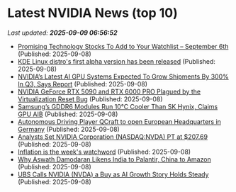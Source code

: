 # Latest NVIDIA News (top 10)
_Last updated: **2025-09-09 06:56:52**_

- [Promising Technology Stocks To Add to Your Watchlist – September 6th](https://www.etfdailynews.com/2025/09/08/promising-technology-stocks-to-add-to-your-watchlist-september-6th/) (Published: 2025-09-08)
- [KDE Linux distro's first alpha version has been released](https://www.ghacks.net/2025/09/08/kde-linux-distros-first-alpha-version-has-been-released/) (Published: 2025-09-08)
- [NVIDIA’s Latest AI GPU Systems Expected To Grow Shipments By 300% In Q3, Says Report](https://wccftech.com/nvidias-latest-ai-gpu-systems-expected-to-grow-shipments-by-300-in-q3-says-report/) (Published: 2025-09-08)
- [NVIDIA GeForce RTX 5090 and RTX 6000 PRO Plagued by the Virtualization Reset Bug](https://www.madshrimps.be/news/nvidia-geforce-rtx-5090-and-rtx-6000-pro-plagued-by-the-virtualization-reset-bug/) (Published: 2025-09-08)
- [Samsung’s GDDR6 Modules Run 10°C Cooler Than SK Hynix, Claims GPU AIB](https://www.madshrimps.be/news/samsungs-gddr6-modules-run-10c-cooler-than-sk-hynix-claims-gpu-aib/) (Published: 2025-09-08)
- [Autonomous Driving Player QCraft to open European Headquarters in Germany](https://www.channelnewsasia.com/business/autonomous-driving-player-qcraft-open-european-headquarters-in-germany-5337661) (Published: 2025-09-08)
- [Analysts Set NVIDIA Corporation (NASDAQ:NVDA) PT at $207.69](https://www.etfdailynews.com/2025/09/08/analysts-set-nvidia-corporation-nasdaqnvda-pt-at-207-69/) (Published: 2025-09-08)
- [Inflation is the week's watchword](https://www.thestreet.com/economy/inflation-is-the-weeks-watchword) (Published: 2025-09-08)
- [Why Aswath Damodaran Likens India to Palantir, China to Amazon](https://www.ndtvprofit.com/markets/exclusive-why-aswath-damodaran-likens-india-to-palantir-china-to-amazon) (Published: 2025-09-08)
- [UBS Calls NVIDIA (NVDA) a Buy as AI Growth Story Holds Steady](https://finance.yahoo.com/news/ubs-calls-nvidia-nvda-buy-035937618.html) (Published: 2025-09-08)
